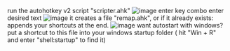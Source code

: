 run the autohotkey v2 script "scripter.ahk"
![image](https://github.com/user-attachments/assets/6052855e-62af-4aef-bc40-693e47685dd6)
enter key combo
enter desired text
![image](https://github.com/user-attachments/assets/34e8c54d-9e9c-442d-9944-d298d86f6898)
it creates a file "remap.ahk", or if it already exists: appends your shortcuts at the end.
![image](https://github.com/user-attachments/assets/83cfda20-8a33-4eee-bc88-4d54fddd474d)
want autostart with windows? put a shortcut to this file into your windows startup folder ( hit "Win + R" and enter "shell:startup" to find it)
